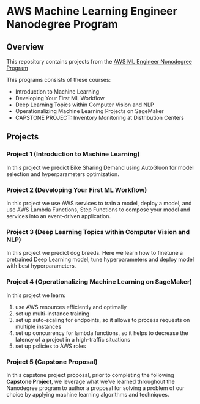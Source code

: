 # AWS Machine Learning Engineer Nanodegree Program
## Overview
This repository contains projects from the [AWS ML Engineer Nonodegree Program](https://www.udacity.com/course/aws-machine-learning-engineer-nanodegree--nd189)

This programs consists of these courses:
* Introduction to Machine Learning
* Developing Your First ML Workflow
* Deep Learning Topics within Computer Vision and NLP
* Operationalizing Machine Learning Projects on SageMaker
* CAPSTONE PROJECT: Inventory Monitoring at Distribution Centers

## Projects
### Project 1 (Introduction to Machine Learning)
In this project we predict Bike Sharing Demand using AutoGluon for model selection and hyperparameters optimization.

### Project 2 (Developing Your First ML Workflow)
In this project we use AWS services to train a model, deploy a model, and use AWS Lambda Functions, Step Functions to compose your model and services into an event-driven application.

### Project 3 (Deep Learning Topics within Computer Vision and NLP)
In this project we predict dog breeds. Here we learn how to finetune a pretrained Deep Learning model, tune hyperparameters and deploy model with best hyperparameters.

### Project 4 (Operationalizing Machine Learning on SageMaker)
In this project we learn:
1. use AWS resources efficiently and optimally
2. set up multi-instance training
3. set up auto-scaling for endpoints, so it allows to process requests on multiple instances
4. set up concurrency for lambda functions, so it helps to decrease the latency of a project in a high-traffic situations
5. set up policies to AWS roles

### Project 5 (Capstone Proposal)
In this capstone project proposal, prior to completing the following **Capstone Project**, we leverage what we’ve learned throughout the Nanodegree program to author a proposal for solving a problem of our choice by applying machine learning algorithms and techniques.